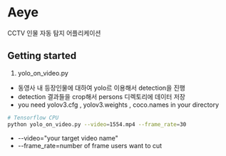 # Aeye
CCTV 인물 자동 탐지 어플리케이션


## Getting started

1. yolo_on_video.py
 - 동영사 내 등장인물에 대하여 yolo르 이용해서 detection을 진행 
 - detection 결과들을 crop해서 persons 디렉토리에 데이터 저장
 - you need yolov3.cfg , yolov3.weights , coco.names in your directory


```bash
# Tensorflow CPU
python yolo_on_video.py --video=1554.mp4 --frame_rate=30
```
- --video="your target video name"
- --frame_rate=number of frame users want to cut 



